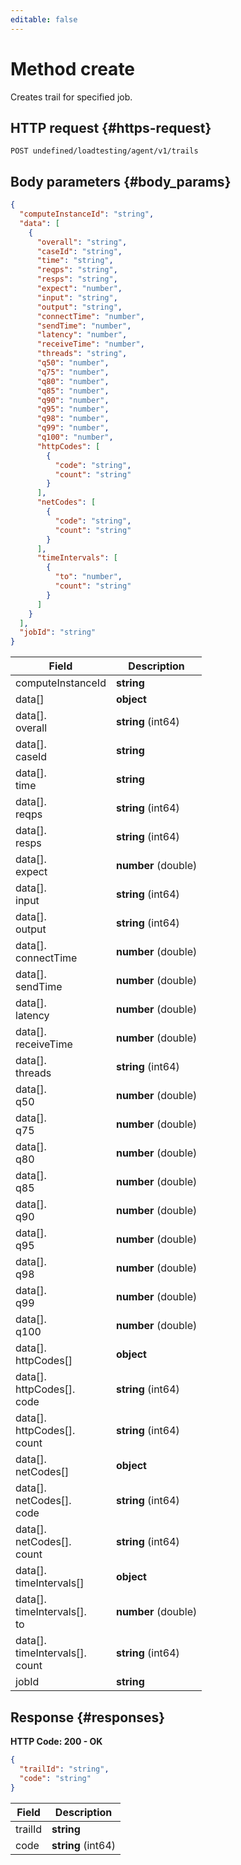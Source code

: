 ```yaml
---
editable: false
---
```


# Method create
Creates trail for specified job.
 

 
## HTTP request {#https-request}
```
POST undefined/loadtesting/agent/v1/trails
```
 
## Body parameters {#body_params}
 
```json 
{
  "computeInstanceId": "string",
  "data": [
    {
      "overall": "string",
      "caseId": "string",
      "time": "string",
      "reqps": "string",
      "resps": "string",
      "expect": "number",
      "input": "string",
      "output": "string",
      "connectTime": "number",
      "sendTime": "number",
      "latency": "number",
      "receiveTime": "number",
      "threads": "string",
      "q50": "number",
      "q75": "number",
      "q80": "number",
      "q85": "number",
      "q90": "number",
      "q95": "number",
      "q98": "number",
      "q99": "number",
      "q100": "number",
      "httpCodes": [
        {
          "code": "string",
          "count": "string"
        }
      ],
      "netCodes": [
        {
          "code": "string",
          "count": "string"
        }
      ],
      "timeIntervals": [
        {
          "to": "number",
          "count": "string"
        }
      ]
    }
  ],
  "jobId": "string"
}
```

 
Field | Description
--- | ---
computeInstanceId | **string**
data[] | **object**
data[].<br>overall | **string** (int64)
data[].<br>caseId | **string**
data[].<br>time | **string**
data[].<br>reqps | **string** (int64)
data[].<br>resps | **string** (int64)
data[].<br>expect | **number** (double)
data[].<br>input | **string** (int64)
data[].<br>output | **string** (int64)
data[].<br>connectTime | **number** (double)
data[].<br>sendTime | **number** (double)
data[].<br>latency | **number** (double)
data[].<br>receiveTime | **number** (double)
data[].<br>threads | **string** (int64)
data[].<br>q50 | **number** (double)
data[].<br>q75 | **number** (double)
data[].<br>q80 | **number** (double)
data[].<br>q85 | **number** (double)
data[].<br>q90 | **number** (double)
data[].<br>q95 | **number** (double)
data[].<br>q98 | **number** (double)
data[].<br>q99 | **number** (double)
data[].<br>q100 | **number** (double)
data[].<br>httpCodes[] | **object**
data[].<br>httpCodes[].<br>code | **string** (int64)
data[].<br>httpCodes[].<br>count | **string** (int64)
data[].<br>netCodes[] | **object**
data[].<br>netCodes[].<br>code | **string** (int64)
data[].<br>netCodes[].<br>count | **string** (int64)
data[].<br>timeIntervals[] | **object**
data[].<br>timeIntervals[].<br>to | **number** (double)
data[].<br>timeIntervals[].<br>count | **string** (int64)
jobId | **string**
 
## Response {#responses}
**HTTP Code: 200 - OK**

```json 
{
  "trailId": "string",
  "code": "string"
}
```

 
Field | Description
--- | ---
trailId | **string**
code | **string** (int64)